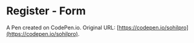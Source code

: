 # Register - Form

A Pen created on CodePen.io. Original URL: [https://codepen.io/sohilpro](https://codepen.io/sohilpro).

